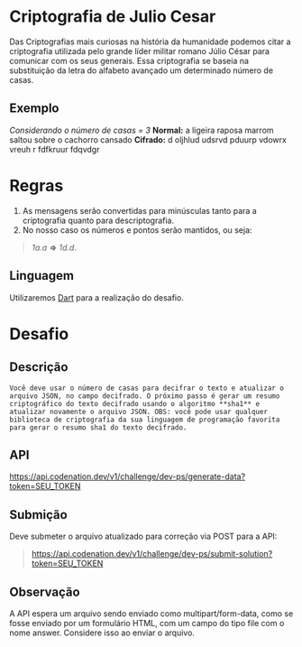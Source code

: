 # Criptografia de Julio Cesar

Das Criptografias mais curiosas na história da humanidade podemos citar a criptografia utilizada pelo grande líder militar romano Júlio César para comunicar com os seus generais. Essa criptografia se baseia na substituição da letra do alfabeto avançado um determinado número de casas.

## Exemplo
*Considerando o número de casas = 3*
**Normal:** a ligeira raposa marrom saltou sobre o cachorro cansado
**Cifrado:** d oljhlud udsrvd pduurp vdowrx vreuh r fdfkruur fdqvdgr

# Regras
1. As mensagens serão convertidas para minúsculas tanto para a criptografia quanto para descriptografia.
2. No nosso caso os números e pontos serão mantidos, ou seja: 
> *1a.a* **=>** *1d.d*.

## Linguagem
Utilizaremos [Dart](https://dart.dev/) para a realização do desafio.

# Desafio
## Descrição
```
Você deve usar o número de casas para decifrar o texto e atualizar o arquivo JSON, no campo decifrado. O próximo passo é gerar um resumo criptográfico do texto decifrado usando o algoritmo **sha1** e atualizar novamente o arquivo JSON. OBS: você pode usar qualquer biblioteca de criptografia da sua linguagem de programação favorita para gerar o resumo sha1 do texto decifrado.
```
## API
https://api.codenation.dev/v1/challenge/dev-ps/generate-data?token=SEU_TOKEN

## Submição
Deve submeter o arquivo atualizado para correção via POST para a API:
> https://api.codenation.dev/v1/challenge/dev-ps/submit-solution?token=SEU_TOKEN

## Observação
A API espera um arquivo sendo enviado como multipart/form-data, como se fosse enviado por um formulário HTML, com um campo do tipo file com o nome answer. Considere isso ao enviar o arquivo.

